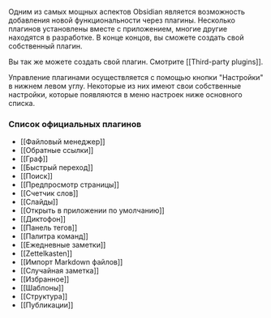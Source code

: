 Одним из самых мощных аспектов Obsidian является возможность добавления новой функциональности через плагины. Несколько плагинов установлены вместе с приложением, многие другие находятся в разработке. В конце концов, вы сможете создать свой собственный плагин.

Вы так же можете создать свой плагин. Смотрите [[Third-party plugins]].

Управление плагинами осуществляется с помощью кнопки "Настройки" в нижнем левом углу. Некоторые из них имеют свои собственные настройки, которые появляются в меню настроек ниже основного списка. 

### Список официальных плагинов

- [[Файловый менеджер]]
- [[Обратные ссылки]]
- [[Граф]]
- [[Быстрый переход]]
- [[Поиск]]
- [[Предпросмотр страницы]]
- [[Счетчик слов]]
- [[Слайды]]
- [[Открыть в приложении по умолчанию]]
- [[Диктофон]]
- [[Панель тегов]]
- [[Палитра команд]]
- [[Ежедневные заметки]]
- [[Zettelkasten]]
- [[Импорт Markdown файлов]]
- [[Случайная заметка]]
- [[Избранное]]
- [[Шаблоны]]
- [[Структура]]
- [[Публикации]]